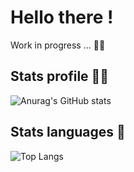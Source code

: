 <h1>Hello there !</h1>
<p>Work in progress ... 👷🏽</p>

<h2>Stats profile 👨‍💻</h2>

![Anurag's GitHub stats](https://github-readme-stats.vercel.app/api?username=Yohan-Launay&show_icons=true&theme=dracula)

<h2>Stats languages 🚀</h2>

![Top Langs](https://github-readme-stats.vercel.app/api/top-langs/?username=Yohan-Launay&hide_progress=true&show_icons=true&theme=dracula)
